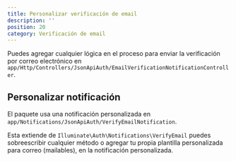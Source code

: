 ```yaml
---
title: Personalizar verificación de email
description: ''
position: 20
category: Verificación de email
---
```


Puedes agregar cualquier lógica en el proceso para enviar la verificación por correo electrónico en `app/Http/Controllers/JsonApiAuth/EmailVerificationNotificationController`.

## Personalizar notificación

El paquete usa una notificación personalizada en `app/Notifications/JsonApiAuth/VerifyEmailNotification`.

Esta extiende de `Illuminate\Auth\Notifications\VerifyEmail` puedes sobreescribir cualquier método o agregar tu propia plantilla personalizada para correo (mailables), en la notificación personalizada.
